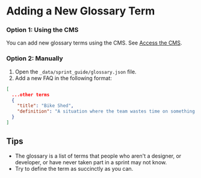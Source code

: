 # Adding a New Glossary Term

### Option 1: Using the CMS

You can add new glossary terms using the CMS. See [Access the CMS](https://github.com/thoughtbot/design-sprint-guide#access-the-cms).

### Option 2: Manually

1. Open the `_data/sprint_guide/glossary.json` file.
2. Add a new FAQ in the following format:

```json
[
  ...other terms
  {
    "title": "Bike Shed",
    "definition": "A situation where the team wastes time on something trivial, at the cost of more important things. e.g. people arguing over what color to paint the bike shed while the house is not finished"
  }
]
```

## Tips

- The glossary is a list of terms that people who aren't a designer, or developer, or have never taken part in a sprint may not know.
- Try to define the term as succinctly as you can.
